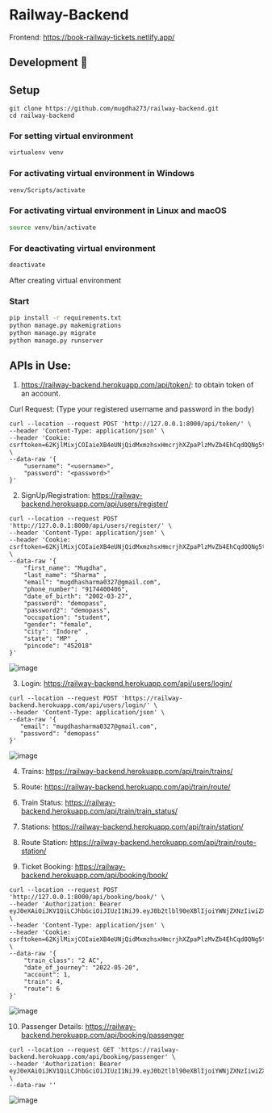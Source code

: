 # Railway-Backend
Frontend: https://book-railway-tickets.netlify.app/  
## Development 🔧

## Setup

```
git clone https://github.com/mugdha273/railway-backend.git
cd railway-backend
```

### For setting virtual environment

```sh
virtualenv venv
```

### For activating virtual environment in Windows

```sh
venv/Scripts/activate
```

### For activating virtual environment in Linux and macOS

```sh
source venv/bin/activate
```

### For deactivating virtual environment
```sh
deactivate
```
After creating virtual environment

### Start

```sh
pip install -r requirements.txt
python manage.py makemigrations
python manage.py migrate
python manage.py runserver
```


## APIs in Use:

1. https://railway-backend.herokuapp.com/api/token/: to obtain token of an account.

Curl Request: (Type your registered username and password in the body)
```
curl --location --request POST 'http://127.0.0.1:8000/api/token/' \
--header 'Content-Type: application/json' \
--header 'Cookie: csrftoken=62KjlMixjCOIaieXB4eUNjQidMxmzhsxHmcrjhXZpaPlzMvZb4EhCqdOQNg5t8wx' \
--data-raw '{
    "username": "<username>",
    "password": "<password>"
}'
```
2. SignUp/Registration: https://railway-backend.herokuapp.com/api/users/register/

```
curl --location --request POST 'http://127.0.0.1:8000/api/users/register/' \
--header 'Content-Type: application/json' \
--header 'Cookie: csrftoken=62KjlMixjCOIaieXB4eUNjQidMxmzhsxHmcrjhXZpaPlzMvZb4EhCqdOQNg5t8wx' \
--data-raw '{
    "first_name": "Mugdha",
    "last_name": "Sharma" ,
    "email": "mugdhasharma0327@gmail.com",
    "phone_number": "9174400406",
    "date_of_birth": "2002-03-27",
    "password": "demopass",
    "password2": "demopass",
    "occupation": "student",
    "gender": "female",
    "city": "Indore" ,
    "state": "MP" ,
    "pincode": "452018"
}'
```
![image](https://user-images.githubusercontent.com/85048574/164679501-f959b33b-8096-47f5-a481-aad00b1a5f30.png)

 3. Login: https://railway-backend.herokuapp.com/api/users/login/

 ```
 curl --location --request POST 'https://railway-backend.herokuapp.com/api/users/login/' \
--header 'Content-Type: application/json' \
--data-raw '{
    "email": "mugdhasharma0327@gmail.com",
    "password": "demopass"
}'

 ```
 ![image](https://user-images.githubusercontent.com/85048574/164872876-bd7c11c5-0015-4b60-b77d-15c2eb90fe73.png)

 4. Trains: https://railway-backend.herokuapp.com/api/train/trains/

 5. Route: https://railway-backend.herokuapp.com/api/train/route/

 6. Train Status: https://railway-backend.herokuapp.com/api/train/train_status/

 7. Stations: https://railway-backend.herokuapp.com/api/train/station/
 
 8. Route Station: https://railway-backend.herokuapp.com/api/train/route-station/

 9. Ticket Booking: https://railway-backend.herokuapp.com/api/booking/book/

```
curl --location --request POST 'http://127.0.0.1:8000/api/booking/book/' \
--header 'Authorization: Bearer eyJ0eXAiOiJKV1QiLCJhbGciOiJIUzI1NiJ9.eyJ0b2tlbl90eXBlIjoiYWNjZXNzIiwiZXhwIjoxNjY4NDg2MDk4LCJpYXQiOjE2NTEyMDYwOTgsImp0aSI6IjQ4M2RiZWM5ZTdiYjRkODY4NzY5YTliNTNhZTg0M2IxIiwidXNlcl9pZCI6M30.9Um4LKWwSV4Iki4sz_mO9f_tuZ7t7l7e4X7ref6HuVU' \
--header 'Content-Type: application/json' \
--header 'Cookie: csrftoken=62KjlMixjCOIaieXB4eUNjQidMxmzhsxHmcrjhXZpaPlzMvZb4EhCqdOQNg5t8wx' \
--data-raw '{
    "train_class": "2 AC",
    "date_of_journey": "2022-05-20",
    "account": 1,
    "train": 4,
    "route": 6
}'

```

![image](https://user-images.githubusercontent.com/85048574/164957242-6b476520-dbff-4419-a825-e054e6caf26c.png)

10. Passenger Details: https://railway-backend.herokuapp.com/api/booking/passenger

```
curl --location --request GET 'https://railway-backend.herokuapp.com/api/booking/passenger' \
--header 'Authorization: Bearer eyJ0eXAiOiJKV1QiLCJhbGciOiJIUzI1NiJ9.eyJ0b2tlbl90eXBlIjoiYWNjZXNzIiwiZXhwIjoxNjY4MDc3Njg2LCJpYXQiOjE2NTA3OTc2ODYsImp0aSI6IjVhOTZiZjMwZDA4NDRiODk4MjFhYmMyMDM3M2YwNDdkIiwidXNlcl9pZCI6Mn0.jFPzjS7yOECSJhlU3jQagWN7i7FT7Ti7LKBUhb06i8A' \
--data-raw ''
```

![image](https://user-images.githubusercontent.com/85048574/164974997-f655a4a2-2cf9-48f8-9ce0-56d2730d0f11.png)



